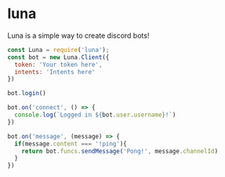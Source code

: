 # luna
Luna is a simple way to create discord bots!
```js
const Luna = require('luna');
const bot = new Luna.Client({
  token: 'Your token here',
  intents: 'Intents here'
})

bot.login()

bot.on('connect', () => {
  console.log(`Logged in ${bot.user.username}!`)
})

bot.on('message', (message) => {
  if(message.content === '!ping'){
    return bot.funcs.sendMessage('Pong!', message.channelId)
  }
})
```
